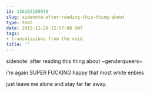 ```yaml
---
id: 136182105979
slug: sidenote-after-reading-this-thing-about
type: text
date: 2015-12-29 12:57:08 GMT
tags:
- transmissions from the void
title: ''
---
```


sidenote: after reading this thing about ~genderqueers~

i'm again SUPER FUCKING happy that most white enbies

just leave me alone and stay far far away.